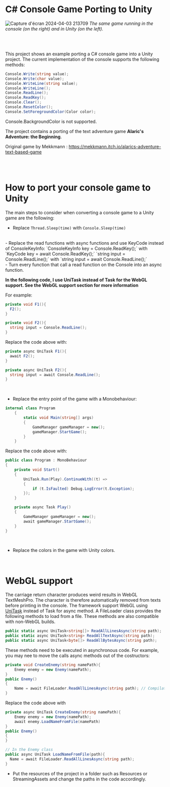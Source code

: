 # C# Console Game Porting to Unity
![Capture d'écran 2024-04-03 213709](https://github.com/CASTEL-Florian/Unity-console-game/assets/106156391/0fd2c67a-92d8-4db6-972f-1c71ed94ed11)
*The same game running in the console (on the right) and in Unity (on the left).*

<br><br>

This project shows an example porting a C# console game into a Unity project.
The current implementation of the console supports the following methods:
```C#
Console.Write(string value);
Console.Write(char value);
Console.WriteLine(string value);
Console.WriteLine();
Console.ReadLine();
Console.ReadKey();
Console.Clear();
Console.ResetColor();
Console.SetForegroundColor(Color color);
```
Console.BackgroundColor is not supported.

The project contains a porting of the text adventure game **Alaric's Adventure: the Beginning**.

Original game by Mekkmann : https://mekkmann.itch.io/alarics-adventure-text-based-game

<br><br>

# How to port your console game to Unity
The main steps to consider when converting a console game to a Unity game are the following:
- Replace `Thread.Sleep(time)` with `Console.Sleep(time)`
<br>
- Replace the read functions with async functions and use KeyCode instead of ConsoleKeyInfo:
`ConsoleKeyInfo key = Console.ReadKey();` with `KeyCode key = await Console.ReadKey();`
`string input = Console.ReadLine();` with `string input = await Console.ReadLine();`
<br>
- Turn every function that call a read function on the Console into an async function.

**In the following code, I use UniTask instead of Task for the WebGL support. See the WebGL support section for more information**
  
For example:

```C#
private void F1(){
  F2();
}

private void F2(){
  string input = Console.ReadLine();
}
```
Replace the code above with:
```C#
private async UniTask F1(){
  await F2();
}

private async UniTask F2(){
  string input = await Console.ReadLine();
}
```

<br>

- Replace the entry point of the game with a Monobehaviour:

```C#
internal class Program
    {
        static void Main(string[] args)
        {
            GameManager gameManager = new();
            gameManager.StartGame();
        }
    }
```
Replace the code above with:

```C#
public class Program : MonoBehaviour
{
    private void Start()
    {
        UniTask.Run(Play).ContinueWith((t) =>
        {
            if (t.IsFaulted) Debug.LogError(t.Exception);
        });
    }

    private async Task Play()
    {
        GameManager gameManager = new();
        await gameManager.StartGame();
    }
}
```
<br>

- Replace the colors in the game with Unity colors.
<br>

# WebGL support
The carriage return character produces weird results in WebGL TextMeshPro. The character is therefore automatically removed from texts before printing in the console.
The framework support WebGL using [UniTask](https://github.com/Cysharp/UniTask) instead of Task for async method.
A FileLoader class provides the following methods to load from a file. These methods are also compatible with non-WebGL builds.
```C#
public static async UniTask<string[]> ReadAllLinesAsync(string path);
public static async UniTask<string> ReadAllTextAsync(string path);
public static async UniTask<byte[]> ReadAllBytesAsync(string path);
```

These methods need to be executed in asynchronous code. For example, you may nee to move the calls async methods out of the costructors:
```C#
private void CreateEnemy(string namePath){
    Enemy enemy = new Enemy(namePath);
}
public Enemy()
{
    Name = await FileLoader.ReadAllLinesAsync(string path); // Compilation error
}
```
Replace the code above with
```C#
private async UniTask CreateEnemy(string namePath){
    Enemy enemy = new Enemy(namePath);
    await enemy.LoadNameFromFile(namePath)
}
public Enemy()
{
}

// In the Enemy class
public async UniTask LoadNameFromFile(path){
  Name = await FileLoader.ReadAllLinesAsync(string path);
}
```

- Put the resources of the project in a folder such as Resources or StreamingAssets and change the paths in the code accordingly.
